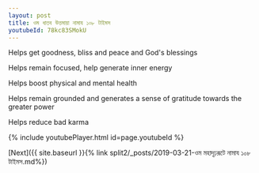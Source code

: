 ```yaml
---
layout: post
title: ওম ধাতব উত্তমায়া নামায ১০৮ টাইমস
youtubeId: 78kc83SMokU
---
```

 
 
Helps get goodness, bliss and peace and God's blessings
 
Helps remain focused, help generate inner energy 
 
Helps boost physical and mental health 
 
Helps remain grounded and generates a sense of gratitude towards the greater power 
 
Helps reduce bad karma
 
 
 
 


{% include youtubePlayer.html id=page.youtubeId %}
 
[Next]({{ site.baseurl }}{% link  split2/_posts/2019-03-21-ওম মহাদৃঢ়রূটে নামায ১০৮ টাইমস.md%})
 
